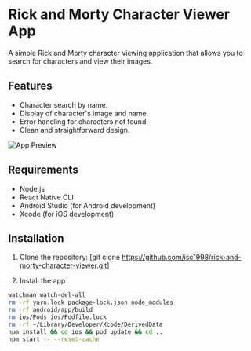 # Rick and Morty Character Viewer App



A simple Rick and Morty character viewing application that allows you to search for characters and view their images.

## Features

- Character search by name.
- Display of character's image and name.
- Error handling for characters not found.
- Clean and straightforward design.

 ![App Preview](appPreview.gif)

## Requirements

- Node.js
- React Native CLI
- Android Studio (for Android development)
- Xcode (for iOS development)

## Installation

1. Clone the repository:
[git clone https://github.com/isc1998/rick-and-morty-character-viewer.git]

2. Install the app
```bash
watchman watch-del-all
rm -rf yarn.lock package-lock.json node_modules
rm -rf android/app/build
rm ios/Pods ios/Podfile.lock
rm -rf ~/Library/Developer/Xcode/DerivedData
npm install && cd ios && pod update && cd ..
npm start -- --reset-cache

